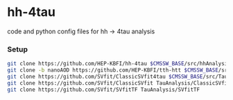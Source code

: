 # hh-4tau
code and python config files for hh -> 4tau analysis

### Setup

```bash
git clone https://github.com/HEP-KBFI/hh-4tau $CMSSW_BASE/src/hhAnalysis/tttt
git clone -b nanoAOD https://github.com/HEP-KBFI/tth-htt $CMSSW_BASE/src/tthAnalysis/HiggsToTauTau
git clone https://github.com/SVfit/ClassicSVfit4tau $CMSSW_BASE/src/TauAnalysis/ClassicSVfit4tau
git clone https://github.com/SVfit/ClassicSVfit TauAnalysis/ClassicSVfit
git clone https://github.com/SVfit/SVfitTF TauAnalysis/SVfitTF
```
